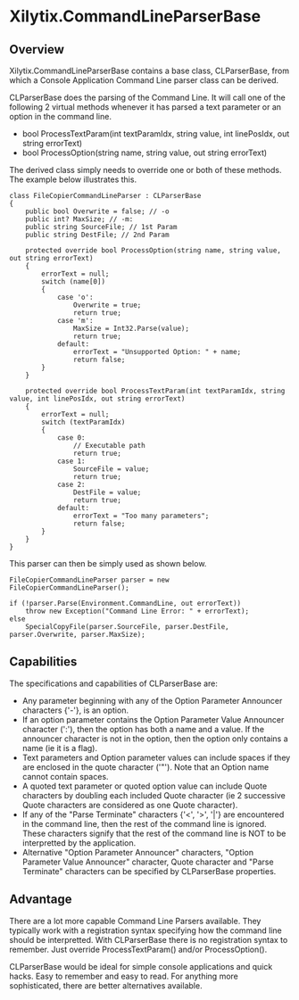 # Xilytix.CommandLineParserBase

## Overview

Xilytix.CommandLineParserBase contains a base class, CLParserBase, from which a Console Application Command Line parser class can be derived.

CLParserBase does the parsing of the Command Line.  It will call one of the following 2 virtual methods whenever it has parsed a text parameter or an option in the command line.

* bool ProcessTextParam(int textParamIdx, string value, int linePosIdx, out string errorText)
* bool ProcessOption(string name, string value, out string errorText)

The derived class simply needs to override one or both of these methods.  The example below illustrates this.

    class FileCopierCommandLineParser : CLParserBase
    {
        public bool Overwrite = false; // -o
        public int? MaxSize; // -m:
        public string SourceFile; // 1st Param 
        public string DestFile; // 2nd Param 

        protected override bool ProcessOption(string name, string value, out string errorText)
        {
            errorText = null;
            switch (name[0])
            {
                case 'o':
                    Overwrite = true;
                    return true;
                case 'm':
                    MaxSize = Int32.Parse(value);
                    return true;
                default:
                    errorText = "Unsupported Option: " + name;
                    return false;
            }
        }

        protected override bool ProcessTextParam(int textParamIdx, string value, int linePosIdx, out string errorText)
        {
            errorText = null;
            switch (textParamIdx)
            {
                case 0:
                    // Executable path 
                    return true;
                case 1:
                    SourceFile = value;
                    return true;
                case 2:
                    DestFile = value;
                    return true;
                default:
                    errorText = "Too many parameters";
                    return false;
            }
        }
    }

This parser can then be simply used as shown below.

    FileCopierCommandLineParser parser = new FileCopierCommandLineParser();
    
    if (!parser.Parse(Environment.CommandLine, out errorText))
        throw new Exception("Command Line Error: " + errorText);
    else
        SpecialCopyFile(parser.SourceFile, parser.DestFile, parser.Overwrite, parser.MaxSize);

## Capabilities

The specifications and capabilities of CLParserBase are:

* Any parameter beginning with any of the Option Parameter Announcer characters {'-'}, is an option.
* If an option parameter contains the Option Parameter Value Announcer character (':'), then the option has both a name and a value.  If the announcer character is not in the option, then the option only contains a name (ie it is a flag).
* Text parameters and Option parameter values can include spaces if they are enclosed in the quote character ('"').  Note that an Option name cannot contain spaces.
* A quoted text parameter or quoted option value can include Quote characters by doubling each included Quote character (ie 2 successive Quote characters are considered as one Quote character).
* If any of the "Parse Terminate" characters {'<', '>', '|'} are encountered in the command line, then the rest of the command line is ignored.  These characters signify that the rest of the command line is NOT to be interpretted by the application.
* Alternative "Option Parameter Announcer" characters, "Option Parameter Value Announcer" character, Quote character and "Parse Terminate" characters can be specified by CLParserBase properties.  

## Advantage

There are a lot more capable Command Line Parsers available. They typically work with a registration syntax specifying how the command line should be interpretted. With CLParserBase there is no registration syntax to remember.  Just override ProcessTextParam() and/or ProcessOption().

CLParserBase would be ideal for simple console applications and quick hacks.  Easy to remember and easy to read.  For anything more sophisticated, there are better alternatives available.